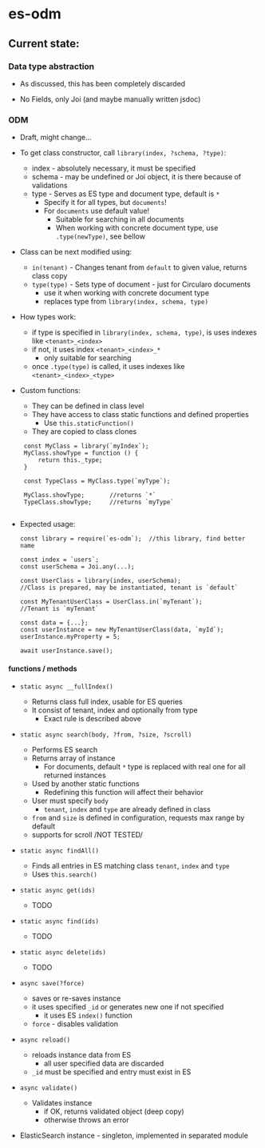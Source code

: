 # es-odm

## Current state:

### Data type abstraction

 - As discussed, this has been completely discarded
 
 - No Fields, only Joi (and maybe manually written jsdoc)

### ODM

 - Draft, might change...

 - To get class constructor, call `library(index, ?schema, ?type)`:
   - index - absolutely necessary, it must be specified
   - schema - may be undefined or Joi object, it is there because of validations
   - type - Serves as ES type and document type, default is `*`
     - Specify it for all types, but `documents`!
     - For `documents` use default value!
       - Suitable for searching in all documents
       - When working with concrete document type, use `.type(newType)`, see bellow
 
 
 - Class can be next modified using:
   - `in(tenant)` - Changes tenant from `default` to given value, returns class copy
   - `type(type)` - Sets type of document - just for Circularo documents
     - use it when working with concrete document type
     - replaces type from `library(index, schema, type)`
       
       
 - How types work:
   - if type is specified in `library(index, schema, type)`, is uses indexes like `<tenant>_<index>`
   - if not, it uses index `<tenant>_<index>_*`
     - only suitable for searching
   - once `.type(type)` is called, it uses indexes like `<tenant>_<index>_<type>`
       
       
 - Custom functions:
   - They can be defined in class level
   - They have access to class static functions and defined properties 
     - Use `this.staticFunction()`
   - They are copied to class clones
   ```
    const MyClass = library(`myIndex`);
    MyClass.showType = function () {
        return this._type;
    }
    
    const TypeClass = MyClass.type(`myType`);
    
    MyClass.showType;       //returns `*`
    TypeClass.showType;     //returns `myType`
    
    ```
       
       
 - Expected usage:
 
    ```
    const library = require(`es-odm`);  //this library, find better name
    
    const index = `users`;
    const userSchema = Joi.any(...);
    
    const UserClass = library(index, userSchema);
    //Class is prepared, may be instantiated, tenant is `default`
    
    const MyTenantUserClass = UserClass.in(`myTenant`);
    //Tenant is `myTenant`
    
    const data = {...};
    const userInstance = new MyTenantUserClass(data, `myId`);
    userInstance.myProperty = 5;
    
    await userInstance.save();
    ```
   
    
#### functions / methods


 - `static async __fullIndex()`
   - Returns class full index, usable for ES queries
   - It consist of tenant, index and optionally from type
     - Exact rule is described above

 - `static async search(body, ?from, ?size, ?scroll)`
   - Performs ES search
   - Returns array of instance
     - For documents, default `*` type is replaced with real one for all returned instances
   - Used by another static functions
     - Redefining this function will affect their behavior
   - User must specify `body`
     - `tenant`, `index` and `type` are already defined in class
   - `from` and `size` is defined in configuration, requests max range by default
   - supports for scroll /NOT TESTED/
   
 - `static async findAll()`
   - Finds all entries in ES matching class `tenant`, `index` and `type`
   - Uses `this.search()`
   
 - `static async get(ids)`
   - TODO
   
 - `static async find(ids)`
   - TODO
   
 - `static async delete(ids)`
   - TODO
   
 - `async save(?force)`
   - saves or re-saves instance
   - it uses specified `_id` or generates new one if not specified
     - it uses ES `index()` function
   - `force` - disables validation
   
 - `async reload()`
   - reloads instance data from ES
     - all user specified data are discarded
   - `_id` must be specified and entry must exist in ES
     
 - `async validate()`
   - Validates instance
     - if OK, returns validated object (deep copy)
     - otherwise throws an error
    
 
 - ElasticSearch instance - singleton, implemented in separated module